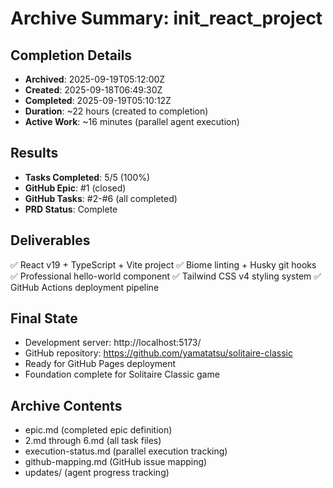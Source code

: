 # Archive Summary: init_react_project

## Completion Details
- **Archived**: 2025-09-19T05:12:00Z
- **Created**: 2025-09-18T06:49:30Z  
- **Completed**: 2025-09-19T05:10:12Z
- **Duration**: ~22 hours (created to completion)
- **Active Work**: ~16 minutes (parallel agent execution)

## Results
- **Tasks Completed**: 5/5 (100%)
- **GitHub Epic**: #1 (closed)
- **GitHub Tasks**: #2-#6 (all completed)
- **PRD Status**: Complete

## Deliverables
✅ React v19 + TypeScript + Vite project
✅ Biome linting + Husky git hooks  
✅ Professional hello-world component
✅ Tailwind CSS v4 styling system
✅ GitHub Actions deployment pipeline

## Final State
- Development server: http://localhost:5173/
- GitHub repository: https://github.com/yamatatsu/solitaire-classic
- Ready for GitHub Pages deployment
- Foundation complete for Solitaire Classic game

## Archive Contents
- epic.md (completed epic definition)
- 2.md through 6.md (all task files)
- execution-status.md (parallel execution tracking)
- github-mapping.md (GitHub issue mapping)
- updates/ (agent progress tracking)
